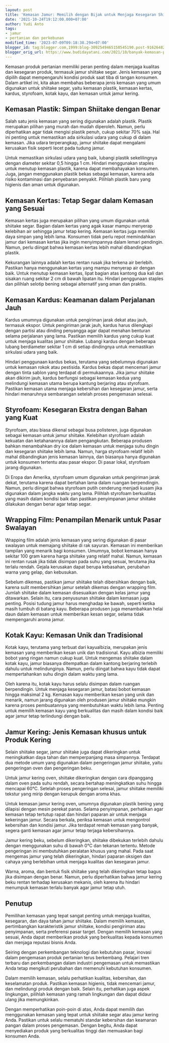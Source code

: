 ```yaml
---
layout: post
title: 'Kemasan Jamur: Memilih dengan Bijak untuk Menjaga Kesegaran Shiitake Segar'
date: '2021-10-24T19:12:00.000+07:00'
author: Yudi Anto
tags:
- jamur
- pertanian dan perkebunan
modified_time: '2023-07-09T09:18:38.294+07:00'
blogger_id: tag:blogger.com,1999:blog-3092549465158545190.post-9162648281109438050
blogger_orig_url: https://www.budidayatani.com/2021/10/banyak-kemasan-pilih-packing-yang-tepat.html
---
```


<p>Kemasan produk pertanian memiliki peran penting dalam menjaga kualitas dan kesegaran produk, termasuk jamur shiitake segar. Jenis kemasan yang dipilih dapat mempengaruhi kondisi produk saat tiba di tangan konsumen. Dalam artikel ini, kita akan membahas beberapa jenis kemasan yang umum digunakan untuk shiitake segar, yaitu kemasan plastik, kemasan kertas, kardus, styrofoam, kotak kayu, dan kemasan untuk jamur kering.</p><h2>Kemasan Plastik: Simpan Shiitake dengan Benar</h2><p>Salah satu jenis kemasan yang sering digunakan adalah plastik. Plastik merupakan pilihan yang murah dan mudah diperoleh. Namun, perlu diperhatikan agar tidak mengisi plastik penuh, cukup sekitar 70% saja. Hal ini penting untuk memastikan ada sirkulasi udara yang cukup di dalam kemasan. Jika udara terperangkap, jamur shiitake dapat mengalami kerusakan fisik seperti lecet pada tudung jamur.</p><p>Untuk memastikan sirkulasi udara yang baik, lubangi plastik sekelilingnya dengan diameter sekitar 0,5 hingga 1 cm. Hindari menggunakan staples untuk menutup kemasan plastik, karena dapat membahayakan konsumen. Juga, jangan menggunakan plastik bekas sebagai kemasan, karena ada risiko kontaminasi dan penyebaran penyakit. Pilihlah plastik baru yang higienis dan aman untuk digunakan.</p><h2>Kemasan Kertas: Tetap Segar dalam Kemasan yang Sesuai</h2><p>Kemasan kertas juga merupakan pilihan yang umum digunakan untuk shiitake segar. Bagian dalam kertas yang agak kasar mampu menyerap kelebihan air sehingga jamur tetap kering. Kemasan kertas juga memiliki daya simpan yang lebih lama. Konsumen tidak perlu repot memindahkan jamur dari kemasan kertas jika ingin menyimpannya dalam lemari pendingin. Namun, perlu diingat bahwa kemasan kertas lebih mahal dibandingkan plastik.</p><p>Kekurangan lainnya adalah kertas rentan rusak jika terkena air berlebih. Pastikan hanya menggunakan kertas yang mampu menyerap air dengan baik. Untuk menutup kemasan kertas, lipat bagian atas kantong dua kali dan sisakan ruang sekitar 2 cm di bawah lipatan itu. Hindari penggunaan staples dan pilihlah selotip bening sebagai alternatif yang aman dan praktis.</p><h2>Kemasan Kardus: Keamanan dalam Perjalanan Jauh</h2><p>Kardus umumnya digunakan untuk pengiriman jarak dekat atau jauh, termasuk ekspor. Untuk pengiriman jarak jauh, kardus harus dilengkapi dengan partisi atau dinding penyangga agar dapat menahan benturan selama perjalanan yang lama. Pastikan memilih kardus yang cukup kuat untuk menjaga kualitas jamur shiitake. Lubangi kardus dengan beberapa lubang berdiameter sekitar 1 cm di setiap dindingnya untuk memastikan sirkulasi udara yang baik.</p><p>Hindari penggunaan kardus bekas, terutama yang sebelumnya digunakan untuk kemasan rokok atau pestisida. Kardus bekas dapat mencemari jamur dengan tinta sablon yang terdapat di permukaannya. Jika jamur shiitake akan dikirim jauh, kardus berfungsi sebagai kemasan kedua yang melindungi kemasan utama berupa kantung berjaring atau styrofoam. Pastikan kemasan utama menjaga kebersihan dan kesegaran jamur, serta hindari menaruhnya sembarangan setelah proses pengemasan selesai.</p><h2>Styrofoam: Kesegaran Ekstra dengan Bahan yang Kuat</h2><p>Styrofoam, atau biasa dikenal sebagai busa polisteren, juga digunakan sebagai kemasan untuk jamur shiitake. Kelebihan styrofoam adalah kekuatan dan ketahanannya dalam pengangkutan. Beberapa produsen bahkan menambahkan dry ice dalam kemasan untuk menjaga suhu dingin dan kesegaran shiitake lebih lama. Namun, harga styrofoam relatif lebih mahal dibandingkan jenis kemasan lainnya, dan biasanya hanya digunakan untuk konsumen tertentu atau pasar ekspor. Di pasar lokal, styrofoam jarang digunakan.</p><p>Di Eropa dan Amerika, styrofoam umum digunakan untuk pengiriman jarak dekat, terutama karena dapat bertahan lama dalam ruangan berpendingin. Namun, perlu diingat bahwa styrofoam putih cenderung menjadi kusam jika digunakan dalam jangka waktu yang lama. Pilihlah styrofoam berkualitas yang masih dalam kondisi baik dan pastikan penyimpanan jamur shiitake dilakukan dengan benar agar tetap segar.</p><h2>Wrapping Film: Penampilan Menarik untuk Pasar Swalayan</h2><p>Wrapping film adalah jenis kemasan yang sering digunakan di pasar swalayan untuk memajang shiitake di rak sayuran. Kemasan ini memberikan tampilan yang menarik bagi konsumen. Umumnya, bobot kemasan hanya sekitar 100 gram karena harga shiitake yang relatif mahal. Namun, kemasan ini rentan rusak jika tidak disimpan pada suhu yang sesuai, terutama jika terlalu rendah. Gejala kerusakan dapat berupa kebasahan, perubahan warna yang gelap, dan kebusukan.</p><p>Sebelum dikemas, pastikan jamur shiitake telah dibersihkan dengan baik, karena sulit membersihkan jamur setelah dikemas dengan wrapping film. Jumlah shiitake dalam kemasan disesuaikan dengan kelas jamur yang ditawarkan. Selain itu, cara penyusunan shiitake dalam kemasan juga penting. Posisi tudung jamur harus menghadap ke bawah, seperti ketika masih tumbuh di batang kayu. Beberapa produsen juga menambahkan helai daun dalam kemasan untuk memberikan kesan segar, selama tidak mempengaruhi aroma jamur.</p><h2>Kotak Kayu: Kemasan Unik dan Tradisional</h2><p>Kotak kayu, terutama yang terbuat dari kayualbizia, merupakan jenis kemasan yang memberikan kesan unik dan tradisional. Kayu albizia memiliki bobot yang ringan namun cukup kuat. Untuk mengemas shiitake dalam kotak kayu, jamur biasanya ditempatkan dalam kantong berjaring terlebih dahulu untuk melindunginya. Namun, perlu diingat bahwa kayu tidak dapat mempertahankan suhu dingin dalam waktu yang lama.</p><p>Oleh karena itu, kotak kayu harus selalu disimpan dalam ruangan berpendingin. Untuk menjaga kesegaran jamur, batasi bobot kemasan hingga maksimal 2 kg. Kemasan kayu memberikan kesan yang unik dan menarik, namun jarang digunakan oleh produsen jamur shiitake mungkin karena proses pembuatannya yang membutuhkan waktu lebih lama. Penting untuk memilih kemasan kayu yang berkualitas dan masih dalam kondisi baik agar jamur tetap terlindungi dengan baik.</p><h2>Jamur Kering: Jenis Kemasan khusus untuk Produk Kering</h2><p>Selain shiitake segar, jamur shiitake juga dapat dikeringkan untuk meningkatkan daya tahan dan memperpanjang masa simpannya. Terdapat dua metode umum yang digunakan dalam pengeringan jamur shiitake, yaitu pengeringan oven dan pengeringan beku.</p><p>Untuk jamur kering oven, shiitake dikeringkan dengan cara dipanggang dalam oven pada suhu rendah, secara bertahap meningkatkan suhu hingga mencapai 60°C. Setelah proses pengeringan selesai, jamur shiitake memiliki tekstur yang mirip dengan kerupuk dengan aroma khas.</p><p>Untuk kemasan jamur kering oven, umumnya digunakan plastik bening yang dilapisi dengan mesin perekat panas. Selama penyimpanan, perhatikan agar kemasan tetap tertutup rapat dan hindari paparan air untuk menjaga kekeringan jamur. Secara berkala, periksa kemasan untuk mengontrol kebersihan dan kondisi jamur. Jika terdapat remah kemasan yang banyak, segera ganti kemasan agar jamur tetap terjaga kebersihannya.</p><p>Jamur kering beku, sebelum dikeringkan, shiitake dibekukan terlebih dahulu dengan menggunakan suhu di bawah 0°C dan tekanan tertentu. Metode pengeringan ini membutuhkan peralatan khusus yang mahal. Pada saat mengemas jamur yang telah dikeringkan, hindari paparan oksigen dan cahaya yang berlebihan untuk menjaga kualitas dan kesegaran jamur.</p><p>Warna, aroma, dan bentuk fisik shiitake yang telah dikeringkan tetap bagus jika disimpan dengan benar. Namun, perlu diperhatikan bahwa jamur kering beku rentan terhadap kerusakan mekanis, oleh karena itu hindari menumpuk kemasan terlalu banyak agar jamur tetap utuh.</p><h2>Penutup</h2><p>Pemilihan kemasan yang tepat sangat penting untuk menjaga kualitas, kesegaran, dan daya tahan jamur shiitake. Dalam memilih kemasan, pertimbangkan karakteristik jamur shiitake, kondisi pengiriman atau penyimpanan, serta preferensi pasar target. Dengan memilih kemasan yang sesuai, Anda dapat memberikan produk yang berkualitas kepada konsumen dan menjaga reputasi bisnis Anda.</p><p>Seiring dengan perkembangan teknologi dan kebutuhan pasar, inovasi dalam pengemasan produk pertanian terus berkembang. Pelajari tren terbaru dan perkembangan dalam industri pengemasan untuk memastikan Anda tetap mengikuti perubahan dan memenuhi kebutuhan konsumen.</p><p>Dalam memilih kemasan, selalu perhatikan kualitas, kebersihan, dan keselamatan produk. Pastikan kemasan higienis, tidak mencemari jamur, dan melindungi produk dengan baik. Selain itu, perhatikan juga aspek lingkungan, pilihlah kemasan yang ramah lingkungan dan dapat didaur ulang jika memungkinkan.</p><p>Dengan memperhatikan poin-poin di atas, Anda dapat memilih dan menggunakan kemasan yang tepat untuk shiitake segar atau jamur kering Anda. Pastikan untuk selalu mematuhi standar kebersihan dan keamanan pangan dalam proses pengemasan. Dengan begitu, Anda dapat menyediakan produk yang berkualitas tinggi dan memuaskan bagi konsumen Anda.</p>